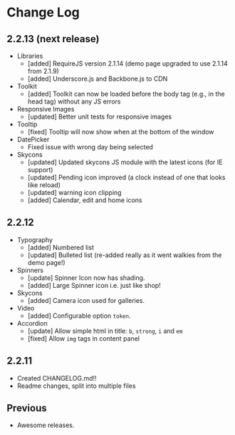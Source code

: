 # Change Log

## 2.2.13 (next release)

  * Libraries
    * [added] RequireJS version 2.1.14 (demo page upgraded to use 2.1.14 from 2.1.9)
    * [added] Underscore.js and Backbone.js to CDN
  * Toolkit
    * [added] Toolkit can now be loaded before the body tag (e.g., in the head tag) without any JS errors
  * Responsive Images
    * [updated] Better unit tests for responsive images
  * Tooltip
    * [fixed] Tooltip will now show when at the bottom of the window
  * DatePicker
    * Fixed issue with wrong day being selected
 * Skycons
    * [updated] Updated skycons JS module with the latest icons (for IE support)
    * [updated] Pending icon improved (a clock instead of one that looks like reload)
    * [updated] warning icon clipping
    * [added] Calendar, edit and home icons


## 2.2.12

 * Typography
    * [added] Numbered list
    * [updated] Bulleted list (re-added really as it went walkies from the demo page!)
 * Spinners
    * [update] Spinner Icon now has shading.
    * [added] Large Spinner icon i.e. just like shop!
 * Skycons
    * [added] Camera icon used for galleries.
 * Video
    * [added] Configurable option `token`.
 * Accordion
    * [update] Allow simple html in title: `b`, `strong`, `i` and `em`
    * [fixed] Allow `img` tags in content panel

## 2.2.11

  * Created CHANGELOG.md!!
  * Readme changes, split into multiple files

## Previous

 * Awesome releases.

